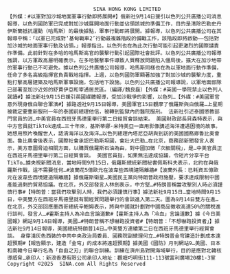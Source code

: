 
								SINA HONG KONG LIMITED							【外媒：#以軍對加沙城地面軍事行動即將展開#】俄新社9月14日援引以色列公共廣播公司消息報導，以色列國防軍已完成對加沙城展開地面行動並佔領該城的準備工作，目的是清除巴勒史丹伊斯蘭抵抗運動（哈馬斯）的最後據點，軍事行動即將展開。據報導，以色列公共廣播公司在其報導中稱：「以軍已完成對‘基甸戰車2’行動最複雜階段的備戰工作，該階段即將啟動——包括對加沙城的地面軍事行動及佔領。」報導指出，以色列也在為此次行動可能引起更激烈的國際譴責作準備。此前針對在多哈的哈馬斯高官的襲擊行動引起國際社會批評。以色列公共廣播公司報導強調，以方軍政高層明確表示，在多哈襲擊事件導致人質釋放問題陷入僵局後，擴大在加沙地帶的軍事行動已不可避免。據以色列公共廣播公司報導，哈馬斯同樣也在為以軍地面行動作準備，任命了多名高級指揮官負責戰地指揮。上週，以色列國防軍顯著加強了對加沙城的襲擊力度，重點打擊高層建築及哈馬斯軍事設施，包括地下設施。以色列公共廣播公司報導說，以軍地面部隊已部署至加沙近郊的舒賈伊亞和宰通居民區。（編譯/魏良磊）【外媒：#英國一學院禁止以色列人就讀#】據法新社9月15日援引英國媒體報導，受加沙戰爭的影響，以色列…【外媒：#美國軍官意外現身俄白聯合軍演#】據路透社9月15日報導，美國軍官15日觀摩了俄羅斯與白俄羅…上星期被裁定要重新服刑一年的泰國前總理他信，被轉到監獄內的醫院服刑。 法新社引述泰國懲教部門官員的消…中美官員在西班牙馬德里舉行第二日經貿會談結束。 美國財政部長貝森特表示，與中方官員就TikTok達成…三十年來，基斯蒂娜·米特美亞一直用影像講述海洋遭遇困境的故事。 她想用照片喚醒世人，認清海洋以及海洋…以色列總理內塔尼亞胡與到訪的美國國務卿魯比奧會面。魯比奧會後表示，國際社會承認巴勒斯坦國，會壯大巴勒…在北京，商務部新聞發言人表示，美方意圖脅迫相關方面，以購買俄羅斯石油為由，對中國加徵「次級關稅」，是…中美官員正在西班牙馬德里舉行第二日經貿會談。 美國官員指，如果無法達成協議，令短片分享平台TikTo…據央視新聞消息，當地時間9月15日，俄羅斯總統新聞秘書佩斯科夫表示，北約在與俄羅斯作戰，這不需要任何…#波蘭花5億歐元在波韋些西境建隔離牆#【波蘭外長：已耗資五億歐元在波韋些西境建造隔離牆】據俄羅斯衛星…美國民主黨向特朗普政府施壓，要求達成限制中國產能過剩的貿易協議。在北京，外交部發言人林劍表示，中方堅…#特朗普稱當攻擊別人時必須謹慎行事#【特朗普：當我們攻擊別人時，我們必須謹慎行事】據法新社9月15日…當地時間9月15日，中美雙方在西班牙馬德里就有關經貿問題舉行的會談進入第二天。圖為9月14日雙方在進…在北京，外交部回應墨西哥總統辛鮑姆表示，將與中國就計劃對中國商品徵收高達50%的關稅進行談判，發言人…#霍斯主持人為冷血言論道歉#【霍斯主持人為「冷血」言論道歉】據《今日美國報》網站9月14日報導，美國…#特朗普稱不想嚇跑投資者#【特朗普：「不想嚇跑投資者」】據法新社9月14日報導，美國總統特朗普14日…中美雙方連續第二日在西班牙馬德里舉行經貿會談。 身穿淺灰色西裝的中共中央政治局委員、國務院副總理何立…#特朗普金穹建造計劃成本遠超預期#【報告顯示，建造「金穹」的成本將遠超預期】據美國《國防》月刊網站9…美國、日本和南韓今日舉行名為「自由之刃」的聯合訓練。訓練在濟州島對開海域舉行，目的是應對北韓核導威脅…承印人︰新浪香港有限公司承印人地址︰觀塘巧明街111-113號富利廣場20樓1-3室 Copyright ©2025  SINA.com All Rights Reserved
